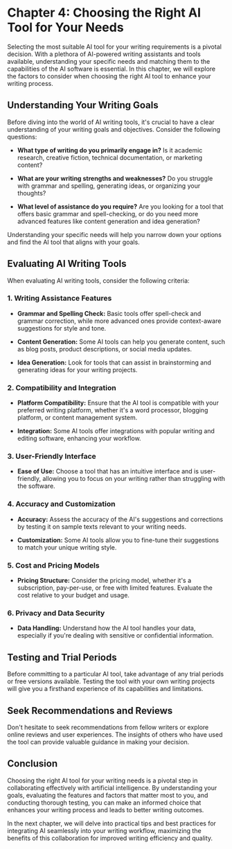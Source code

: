 Chapter 4: Choosing the Right AI Tool for Your Needs
====================================================

Selecting the most suitable AI tool for your writing requirements is a pivotal decision. With a plethora of AI-powered writing assistants and tools available, understanding your specific needs and matching them to the capabilities of the AI software is essential. In this chapter, we will explore the factors to consider when choosing the right AI tool to enhance your writing process.

Understanding Your Writing Goals
--------------------------------

Before diving into the world of AI writing tools, it's crucial to have a clear understanding of your writing goals and objectives. Consider the following questions:

* **What type of writing do you primarily engage in?** Is it academic research, creative fiction, technical documentation, or marketing content?

* **What are your writing strengths and weaknesses?** Do you struggle with grammar and spelling, generating ideas, or organizing your thoughts?

* **What level of assistance do you require?** Are you looking for a tool that offers basic grammar and spell-checking, or do you need more advanced features like content generation and idea generation?

Understanding your specific needs will help you narrow down your options and find the AI tool that aligns with your goals.

Evaluating AI Writing Tools
---------------------------

When evaluating AI writing tools, consider the following criteria:

### 1. **Writing Assistance Features**

* **Grammar and Spelling Check:** Basic tools offer spell-check and grammar correction, while more advanced ones provide context-aware suggestions for style and tone.

* **Content Generation:** Some AI tools can help you generate content, such as blog posts, product descriptions, or social media updates.

* **Idea Generation:** Look for tools that can assist in brainstorming and generating ideas for your writing projects.

### 2. **Compatibility and Integration**

* **Platform Compatibility:** Ensure that the AI tool is compatible with your preferred writing platform, whether it's a word processor, blogging platform, or content management system.

* **Integration:** Some AI tools offer integrations with popular writing and editing software, enhancing your workflow.

### 3. **User-Friendly Interface**

* **Ease of Use:** Choose a tool that has an intuitive interface and is user-friendly, allowing you to focus on your writing rather than struggling with the software.

### 4. **Accuracy and Customization**

* **Accuracy:** Assess the accuracy of the AI's suggestions and corrections by testing it on sample texts relevant to your writing needs.

* **Customization:** Some AI tools allow you to fine-tune their suggestions to match your unique writing style.

### 5. **Cost and Pricing Models**

* **Pricing Structure:** Consider the pricing model, whether it's a subscription, pay-per-use, or free with limited features. Evaluate the cost relative to your budget and usage.

### 6. **Privacy and Data Security**

* **Data Handling:** Understand how the AI tool handles your data, especially if you're dealing with sensitive or confidential information.

Testing and Trial Periods
-------------------------

Before committing to a particular AI tool, take advantage of any trial periods or free versions available. Testing the tool with your own writing projects will give you a firsthand experience of its capabilities and limitations.

Seek Recommendations and Reviews
--------------------------------

Don't hesitate to seek recommendations from fellow writers or explore online reviews and user experiences. The insights of others who have used the tool can provide valuable guidance in making your decision.

Conclusion
----------

Choosing the right AI tool for your writing needs is a pivotal step in collaborating effectively with artificial intelligence. By understanding your goals, evaluating the features and factors that matter most to you, and conducting thorough testing, you can make an informed choice that enhances your writing process and leads to better writing outcomes.

In the next chapter, we will delve into practical tips and best practices for integrating AI seamlessly into your writing workflow, maximizing the benefits of this collaboration for improved writing efficiency and quality.
